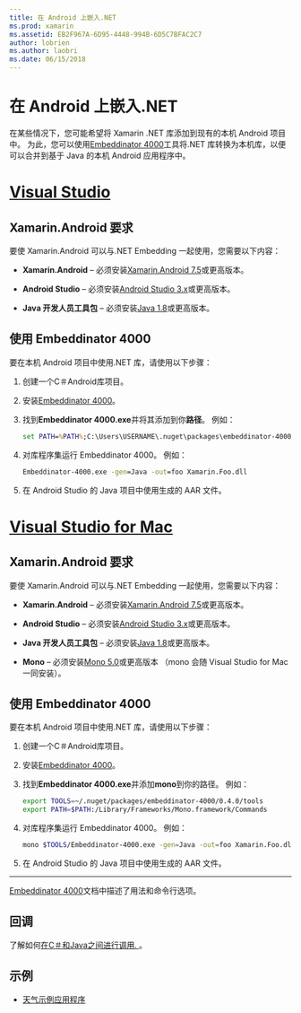 ```yaml
---
title: 在 Android 上嵌入.NET
ms.prod: xamarin
ms.assetid: EB2F967A-6D95-4448-994B-6D5C7BFAC2C7
author: lobrien
ms.author: laobri
ms.date: 06/15/2018
---
```


# <a name="net-embedding-on-android"></a>在 Android 上嵌入.NET

在某些情况下，您可能希望将 Xamarin .NET 库添加到现有的本机 Android 项目中。 为此，您可以使用[Embeddinator 4000](https://www.nuget.org/packages/Embeddinator-4000/)工具将.NET 库转换为本机库，以便可以合并到基于 Java 的本机 Android 应用程序中。

# <a name="visual-studiotabwindows"></a>[Visual Studio](#tab/windows)

## <a name="xamarinandroid-requirements"></a>Xamarin.Android 要求

要使 Xamarin.Android 可以与.NET Embedding 一起使用，您需要以下内容：

-   **Xamarin.Android** &ndash; 必须安装[Xamarin.Android 7.5](https://visualstudio.microsoft.com/xamarin/)或更高版本。

-   **Android Studio** &ndash; 必须安装[Android Studio 3.x](https://developer.android.com/studio/)或更高版本。

-   **Java 开发人员工具包** &ndash; 必须安装[Java 1.8](https://www.oracle.com/technetwork/java/javase/downloads/jdk8-downloads-2133151.html)或更高版本。


## <a name="using-embeddinator-4000"></a>使用 Embeddinator 4000

要在本机 Android 项目中使用.NET 库，请使用以下步骤：

1.  创建一个C＃Android库项目。

2.  安装[Embeddinator 4000](https://www.nuget.org/packages/Embeddinator-4000/)。

3.  找到**Embeddinator 4000.exe**并将其添加到你**路径**。 例如：

    ```cmd
    set PATH=%PATH%;C:\Users\USERNAME\.nuget\packages\embeddinator-4000\0.4.0\tools
    ```

4.  对库程序集运行 Embeddinator 4000。 例如：

    ```cmd
    Embeddinator-4000.exe -gen=Java -out=foo Xamarin.Foo.dll
    ```

5.  在 Android Studio 的 Java 项目中使用生成的 AAR 文件。


# <a name="visual-studio-for-mactabmacos"></a>[Visual Studio for Mac](#tab/macos)

## <a name="xamarinandroid-requirements"></a>Xamarin.Android 要求

要使 Xamarin.Android 可以与.NET Embedding 一起使用，您需要以下内容：

-   **Xamarin.Android** &ndash; 必须安装[Xamarin.Android 7.5](https://visualstudio.microsoft.com/xamarin/)或更高版本。

-   **Android Studio** &ndash; 必须安装[Android Studio 3.x](https://developer.android.com/studio/)或更高版本。

-   **Java 开发人员工具包** &ndash; 必须安装[Java 1.8](https://www.oracle.com/technetwork/java/javase/downloads/jdk8-downloads-2133151.html)或更高版本。

-   **Mono** &ndash; 必须安装[Mono 5.0](https://www.mono-project.com/download/)或更高版本 （mono 会随 Visual Studio for Mac 一同安装）。


## <a name="using-embeddinator-4000"></a>使用 Embeddinator 4000

要在本机 Android 项目中使用.NET 库，请使用以下步骤：

1.  创建一个C＃Android库项目。

2.  安装[Embeddinator 4000](https://www.nuget.org/packages/Embeddinator-4000/)。

3.  找到**Embeddinator 4000.exe**并添加**mono**到你的路径。 例如：

    ```bash
    export TOOLS=~/.nuget/packages/embeddinator-4000/0.4.0/tools
    export PATH=$PATH:/Library/Frameworks/Mono.framework/Commands
    ```

4.  对库程序集运行 Embeddinator 4000。 例如：

    ```bash
    mono $TOOLS/Embeddinator-4000.exe -gen=Java -out=foo Xamarin.Foo.dll
    ```

5.  在 Android Studio 的 Java 项目中使用生成的 AAR 文件。

-----

[Embeddinator 4000](https://github.com/mono/Embeddinator-4000/blob/master/Usage.md#java--c)文档中描述了用法和命令行选项。


## <a name="callbacks"></a>回调

了解如何[在C＃和Java之间进行调用. ](callbacks.md)。

## <a name="samples"></a>示例

* [天气示例应用程序](https://github.com/jamesmontemagno/embeddinator-weather)
